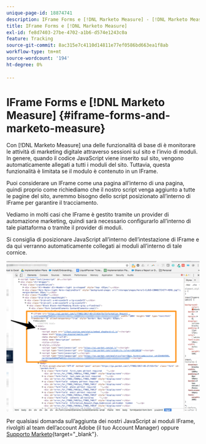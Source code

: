 ```yaml
---
unique-page-id: 18874741
description: IFrame Forms e [!DNL Marketo Measure] - [!DNL Marketo Measure] - Documentazione del prodotto
title: IFrame Forms e [!DNL Marketo Measure]
exl-id: fe8d7403-27be-4702-a1b6-d574e1243c0a
feature: Tracking
source-git-commit: 8ac315e7c4110d14811e77ef0586bd663ea1f8ab
workflow-type: tm+mt
source-wordcount: '194'
ht-degree: 0%

---
```


# IFrame Forms e [!DNL Marketo Measure] {#iframe-forms-and-marketo-measure}

Con [!DNL Marketo Measure] una delle funzionalità di base di è monitorare le attività di marketing digitale attraverso sessioni sul sito e l’invio di moduli. In genere, quando il codice JavaScript viene inserito sul sito, vengono automaticamente allegati a tutti i moduli del sito. Tuttavia, questa funzionalità è limitata se il modulo è contenuto in un IFrame.

Puoi considerare un IFrame come una pagina all’interno di una pagina, quindi proprio come richiediamo che il nostro script venga aggiunto a tutte le pagine del sito, avremmo bisogno dello script posizionato all’interno di IFrame per garantire il tracciamento.

Vediamo in molti casi che IFrame è gestito tramite un provider di automazione marketing, quindi sarà necessario configurarlo all’interno di tale piattaforma o tramite il provider di moduli.

Si consiglia di posizionare JavaScript all’interno dell’intestazione di IFrame e da qui verranno automaticamente collegati ai moduli all’interno di tale cornice.

![](assets/1-1.png)

Per qualsiasi domanda sull’aggiunta dei nostri JavaScript ai moduli IFrame, rivolgiti al team dell’account Adobe (il tuo Account Manager) oppure [Supporto Marketo](https://nation.marketo.com/t5/support/ct-p/Support){target="_blank"}.
